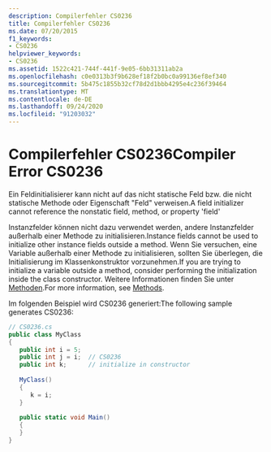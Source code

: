 ```yaml
---
description: Compilerfehler CS0236
title: Compilerfehler CS0236
ms.date: 07/20/2015
f1_keywords:
- CS0236
helpviewer_keywords:
- CS0236
ms.assetid: 1522c421-744f-441f-9e05-6bb31311ab2a
ms.openlocfilehash: c0e0313b3f9b628ef18f2b0bc0a99136ef8ef340
ms.sourcegitcommit: 5b475c1855b32cf78d2d1bbb4295e4c236f39464
ms.translationtype: MT
ms.contentlocale: de-DE
ms.lasthandoff: 09/24/2020
ms.locfileid: "91203032"
---
```

# <a name="compiler-error-cs0236"></a><span data-ttu-id="e7a8e-103">Compilerfehler CS0236</span><span class="sxs-lookup"><span data-stu-id="e7a8e-103">Compiler Error CS0236</span></span>

<span data-ttu-id="e7a8e-104">Ein Feldinitialisierer kann nicht auf das nicht statische Feld bzw. die nicht statische Methode oder Eigenschaft "Feld" verweisen.</span><span class="sxs-lookup"><span data-stu-id="e7a8e-104">A field initializer cannot reference the nonstatic field, method, or property 'field'</span></span>  
  
 <span data-ttu-id="e7a8e-105">Instanzfelder können nicht dazu verwendet werden, andere Instanzfelder außerhalb einer Methode zu initialisieren.</span><span class="sxs-lookup"><span data-stu-id="e7a8e-105">Instance fields cannot be used to initialize other instance fields outside a method.</span></span> <span data-ttu-id="e7a8e-106">Wenn Sie versuchen, eine Variable außerhalb einer Methode zu initialisieren, sollten Sie überlegen, die Initialisierung im Klassenkonstruktor vorzunehmen.</span><span class="sxs-lookup"><span data-stu-id="e7a8e-106">If you are trying to initialize a variable outside a method, consider performing the initialization inside the class constructor.</span></span> <span data-ttu-id="e7a8e-107">Weitere Informationen finden Sie unter [Methoden](../programming-guide/classes-and-structs/methods.md).</span><span class="sxs-lookup"><span data-stu-id="e7a8e-107">For more information, see [Methods](../programming-guide/classes-and-structs/methods.md).</span></span>  
  
 <span data-ttu-id="e7a8e-108">Im folgenden Beispiel wird CS0236 generiert:</span><span class="sxs-lookup"><span data-stu-id="e7a8e-108">The following sample generates CS0236:</span></span>  
  
```csharp  
// CS0236.cs  
public class MyClass  
{  
   public int i = 5;  
   public int j = i;  // CS0236  
   public int k;      // initialize in constructor  
  
   MyClass()  
   {  
      k = i;  
   }  
  
   public static void Main()  
   {  
   }  
}  
```
